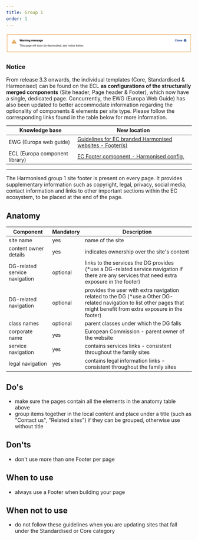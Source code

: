 ```yaml
---
title: Group 1
order: 1
---
```


![](/cms-images/soon-to-be-deprecated-image.png)

### Notice

From release 3.3 onwards, the individual templates (Core, Standardised & Harmonised) can be found on the ECL **as configurations of the structurally merged components** (Site header, Page header & Footer), which now have a single, dedicated page. Concurrently, the EWG (Europa Web Guide) has also been updated to better accommodate information regarding the optionality of components & elements per site type. Please follow the corresponding links found in the table below for more information.

| Knowledge base                 | New location                                                                                                                                   |
| ------------------------------ | ---------------------------------------------------------------------------------------------------------------------------------------------- |
| EWG (Europa web guide)         | [Guidelines for EC branded Harmonised websites - Footer(s)](https://wikis.ec.europa.eu/display/WEBGUIDE/EC+branded+harmonised+websites+design) |
| ECL (Europa component library) | [EC Footer component - Harmonised config.](https://ec.europa.eu/component-library/ec/components/site-wide/site-footer/code/)                   |

---

The Harmonised group 1 site footer is present on every page. It provides supplementary information such as copyright, legal, privacy, social media, contact information and links to other important sections within the EC ecosystem, to be placed at the end of the page.

## Anatomy

| Component                     | Mandatory | Description                                                                                                                                                              |
| ----------------------------- | --------- | ------------------------------------------------------------------------------------------------------------------------------------------------------------------------ |
| site name                     | yes       | name of the site                                                                                                                                                         |
| content owner details         | yes       | indicates ownership over the site's content                                                                                                                              |
| DG-related service navigation | optional  | links to the services the DG provides (\*use a DG-related service navigation if there are any services that need extra exposure in the footer)                           |
| DG-related navigation         | optional  | provides the user with extra navigation related to the DG (\*use a Other DG-related navigation to list other pages that might benefit from extra exposure in the footer) |
| class names                   | optional  | parent classes under which the DG falls                                                                                                                                  |
| corporate name                | yes       | European Commission - parent owner of the website                                                                                                                        |
| service navigation            | yes       | contains services links - consistent throughout the family sites                                                                                                         |
| legal navigation              | yes       | contains legal information links - consistent throughout the family sites                                                                                                |

## Do's

- make sure the pages contain all the elements in the anatomy table above
- group items together in the local content and place under a title (such as "Contact us", "Related sites") if they can be grouped, otherwise use without title

## Don'ts

- don't use more than one Footer per page

## When to use

- always use a Footer when building your page

## When not to use

- do not follow these guidelines when you are updating sites that fall under the Standardised or Core category
